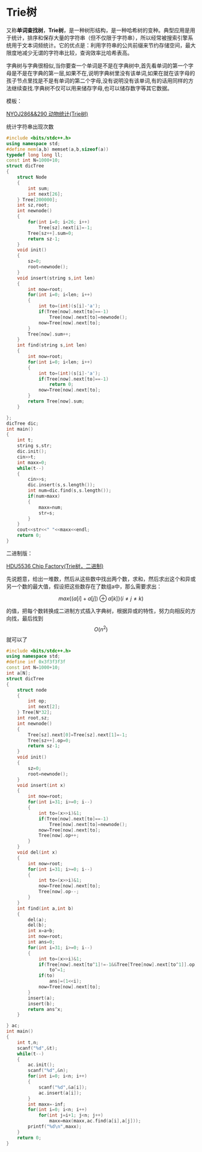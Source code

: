 # Trie树

又称**单词查找树**，**Trie树**，是一种树形结构，是一种哈希树的变种。典型应用是用于统计，排序和保存大量的字符串（但不仅限于字符串），所以经常被搜索引擎系统用于文本词频统计。它的优点是：利用字符串的公共前缀来节约存储空间，最大限度地减少无谓的字符串比较，查询效率比哈希表高。

字典树与字典很相似,当你要查一个单词是不是在字典树中,首先看单词的第一个字母是不是在字典的第一层,如果不在,说明字典树里没有该单词,如果在就在该字母的孩子节点里找是不是有单词的第二个字母,没有说明没有该单词,有的话用同样的方法继续查找.字典树不仅可以用来储存字母,也可以储存数字等其它数据。

模板：

 [NYOJ286&&290 动物统计(Trie树)](http://blog.csdn.net/riba2534/article/details/78266426)

统计字符串出现次数

```cpp
#include <bits/stdc++.h>
using namespace std;
#define mem(a,b) memset(a,b,sizeof(a))
typedef long long ll;
const int N=1000+10;
struct dicTree
{
    struct Node
    {
        int sum;
        int next[26];
    } Tree[200000];
    int sz,root;
    int newnode()
    {
        for(int i=0; i<26; i++)
            Tree[sz].next[i]=-1;
        Tree[sz++].sum=0;
        return sz-1;
    }
    void init()
    {
        sz=0;
        root=newnode();
    }
    void insert(string s,int len)
    {
        int now=root;
        for(int i=0; i<len; i++)
        {
            int to=(int)(s[i]-'a');
            if(Tree[now].next[to]==-1)
                Tree[now].next[to]=newnode();
            now=Tree[now].next[to];
        }
        Tree[now].sum++;
    }
    int find(string s,int len)
    {
        int now=root;
        for(int i=0; i<len; i++)
        {
            int to=(int)(s[i]-'a');
            if(Tree[now].next[to]==-1)
                return 0;
            now=Tree[now].next[to];
        }
        return Tree[now].sum;
    }

};
dicTree dic;
int main()
{
    int t;
    string s,str;
    dic.init();
    cin>>t;
    int maxx=0;
    while(t--)
    {
        cin>>s;
        dic.insert(s,s.length());
        int num=dic.find(s,s.length());
        if(num>maxx)
        {
            maxx=num;
            str=s;
        }
    }
    cout<<str<<" "<<maxx<<endl;
    return 0;
}

```

二进制版：

[HDU5536 Chip Factory(Trie树，二进制)](http://blog.csdn.net/riba2534/article/details/78332968)

先说题意，给出一堆数，然后从这些数中找出两个数，求和，然后求出这个和异或另一个数的最大值，假设把这些数存在了数组a中，那么需要求出： 

$$max\{(a[i]+a[j])\oplus a[k]\}(i≠j≠k)$$

的值，把每个数转换成二进制方式插入字典树，根据异或的特性，努力向相反的方向找，最后找到$$O(n^2)$$就可以了

```cpp
#include <bits/stdc++.h>
using namespace std;
#define inf 0x3f3f3f3f
const int N=1000+10;
int a[N];
struct dicTree
{
    struct node
    {
        int op;
        int next[2];
    } Tree[N*32];
    int root,sz;
    int newnode()
    {
        Tree[sz].next[0]=Tree[sz].next[1]=-1;
        Tree[sz++].op=0;
        return sz-1;
    }
    void init()
    {
        sz=0;
        root=newnode();
    }
    void insert(int x)
    {
        int now=root;
        for(int i=31; i>=0; i--)
        {
            int to=(x>>i)&1;
            if(Tree[now].next[to]==-1)
                Tree[now].next[to]=newnode();
            now=Tree[now].next[to];
            Tree[now].op++;
        }
    }
    void del(int x)
    {
        int now=root;
        for(int i=31; i>=0; i--)
        {
            int to=(x>>i)&1;
            now=Tree[now].next[to];
            Tree[now].op--;
        }
    }
    int find(int a,int b)
    {
        del(a);
        del(b);
        int x=a+b;
        int now=root;
        int ans=0;
        for(int i=31; i>=0; i--)
        {
            int to=(x>>i)&1;
            if(Tree[now].next[to^1]!=-1&&Tree[Tree[now].next[to^1]].op)
                to^=1;
            if(to)
                ans|=(1<<i);
            now=Tree[now].next[to];
        }
        insert(a);
        insert(b);
        return ans^x;
    }

} ac;
int main()
{
    int t,n;
    scanf("%d",&t);
    while(t--)
    {
        ac.init();
        scanf("%d",&n);
        for(int i=0; i<n; i++)
        {
            scanf("%d",&a[i]);
            ac.insert(a[i]);
        }
        int maxx=-inf;
        for(int i=0; i<n; i++)
            for(int j=i+1; j<n; j++)
                maxx=max(maxx,ac.find(a[i],a[j]));
        printf("%d\n",maxx);
    }
    return 0;
}
```


